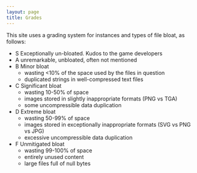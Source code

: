 ```yaml
---
layout: page
title: Grades
---
```

This site uses a grading system for instances and types of file bloat, as follows:

- <span class="grade_S">S</span> Exceptionally un-bloated. Kudos to the game developers
- <span class="grade_A">A</span> unremarkable, unbloated, often not mentioned
- <span class="grade_B">B</span> Minor bloat
  - wasting <10% of the space used by the files in question
  - duplicated strings in well-compressed text files
- <span class="grade_C">C</span> Significant bloat
  - wasting 10-50% of space
  - images stored in slightly inappropriate formats (PNG vs TGA)
  - some uncompressible data duplication
- <span class="grade_D">D</span> Extreme bloat
  - wasting 50-99% of space
  - images stored in exceptionally inappropriate formats (SVG vs PNG vs JPG)
  - excessive uncompressible data duplication
- <span class="grade_F">F</span> Unmitigated bloat
  - wasting 99-100% of space
  - entirely unused content
  - large files full of null bytes